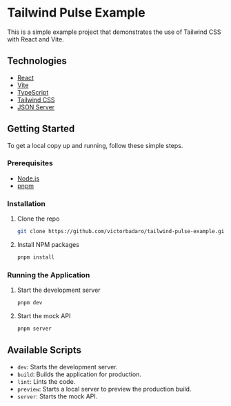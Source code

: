 # Tailwind Pulse Example

This is a simple example project that demonstrates the use of Tailwind CSS with React and Vite.

## Technologies

- [React](https://react.dev/)
- [Vite](https://vitejs.dev/)
- [TypeScript](https://www.typescriptlang.org/)
- [Tailwind CSS](https://tailwindcss.com/)
- [JSON Server](https://github.com/typicode/json-server)

## Getting Started

To get a local copy up and running, follow these simple steps.

### Prerequisites

- [Node.js](https://nodejs.org/en/)
- [pnpm](https://pnpm.io/)

### Installation

1. Clone the repo
   ```sh
   git clone https://github.com/victorbadaro/tailwind-pulse-example.git
   ```
2. Install NPM packages
   ```sh
   pnpm install
   ```

### Running the Application

1. Start the development server
   ```sh
   pnpm dev
   ```
2. Start the mock API
   ```sh
   pnpm server
   ```

## Available Scripts

- `dev`: Starts the development server.
- `build`: Builds the application for production.
- `lint`: Lints the code.
- `preview`: Starts a local server to preview the production build.
- `server`: Starts the mock API.